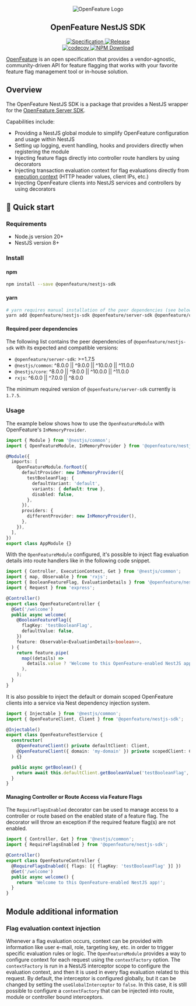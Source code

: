 <!-- markdownlint-disable MD033 -->
<!-- x-hide-in-docs-start -->
<p align="center">
  <picture>
    <source media="(prefers-color-scheme: dark)" srcset="https://raw.githubusercontent.com/open-feature/community/0e23508c163a6a1ac8c0ced3e4bd78faafe627c7/assets/logo/horizontal/white/openfeature-horizontal-white.svg" />
    <img align="center" alt="OpenFeature Logo" src="https://raw.githubusercontent.com/open-feature/community/0e23508c163a6a1ac8c0ced3e4bd78faafe627c7/assets/logo/horizontal/black/openfeature-horizontal-black.svg" />
  </picture>
</p>

<h2 align="center">OpenFeature NestJS SDK</h2>

<!-- x-hide-in-docs-end -->
<!-- The 'github-badges' class is used in the docs -->
<p align="center" class="github-badges">
  <a href="https://github.com/open-feature/spec/releases/tag/v0.8.0">
    <img alt="Specification" src="https://img.shields.io/static/v1?label=specification&message=v0.8.0&color=yellow&style=for-the-badge" />
  </a>
  <!-- x-release-please-start-version -->
  <a href="https://github.com/open-feature/js-sdk/releases/tag/nestjs-sdk-v0.2.5">
    <img alt="Release" src="https://img.shields.io/static/v1?label=release&message=v0.2.5&color=blue&style=for-the-badge" />
  </a>
  <!-- x-release-please-end -->
  <br/>
  <a href="https://codecov.io/gh/open-feature/js-sdk">
    <img alt="codecov" src="https://codecov.io/gh/open-feature/js-sdk/branch/main/graph/badge.svg?token=3DC5XOEHMY" />
  </a>
  <a href="https://www.npmjs.com/package/@openfeature/nestjs-sdk">
    <img alt="NPM Download" src="https://img.shields.io/npm/dm/%40openfeature%2Fnestjs-sdk" />
  </a>
</p>
<!-- x-hide-in-docs-start -->

[OpenFeature](https://openfeature.dev) is an open specification that provides a vendor-agnostic, community-driven API for feature flagging that works with your favorite feature flag management tool or in-house solution.

<!-- x-hide-in-docs-end -->

## Overview

The OpenFeature NestJS SDK is a package that provides a NestJS wrapper for the [OpenFeature Server SDK](https://openfeature.dev/docs/reference/technologies/server/javascript/).

Capabilities include:

- Providing a NestJS global module to simplify OpenFeature configuration and usage within NestJS
- Setting up logging, event handling, hooks and providers directly when registering the module
- Injecting feature flags directly into controller route handlers by using decorators
- Injecting transaction evaluation context for flag evaluations directly from [execution context](https://docs.nestjs.com/fundamentals/execution-context) (HTTP header values, client IPs, etc.)
- Injecting OpenFeature clients into NestJS services and controllers by using decorators

## 🚀 Quick start

### Requirements

- Node.js version 20+
- NestJS version 8+

### Install

#### npm

```sh
npm install --save @openfeature/nestjs-sdk
```

#### yarn

```sh
# yarn requires manual installation of the peer dependencies (see below)
yarn add @openfeature/nestjs-sdk @openfeature/server-sdk @openfeature/core
```

#### Required peer dependencies

The following list contains the peer dependencies of `@openfeature/nestjs-sdk` with its expected and compatible versions:

- `@openfeature/server-sdk`: >=1.7.5
- `@nestjs/common`: ^8.0.0 || ^9.0.0 || ^10.0.0 || ^11.0.0
- `@nestjs/core`: ^8.0.0 || ^9.0.0 || ^10.0.0 || ^11.0.0
- `rxjs`: ^6.0.0 || ^7.0.0 || ^8.0.0

The minimum required version of `@openfeature/server-sdk` currently is `1.7.5`.

### Usage

The example below shows how to use the `OpenFeatureModule` with OpenFeature's `InMemoryProvider`.

```ts
import { Module } from '@nestjs/common';
import { OpenFeatureModule, InMemoryProvider } from '@openfeature/nestjs-sdk';

@Module({
  imports: [
    OpenFeatureModule.forRoot({
      defaultProvider: new InMemoryProvider({
        testBooleanFlag: {
          defaultVariant: 'default',
          variants: { default: true },
          disabled: false,
        },
      }),
      providers: {
        differentProvider: new InMemoryProvider(),
      },
    }),
  ],
})
export class AppModule {}
```

With the `OpenFeatureModule` configured, it's possible to inject flag evaluation details into route handlers like in the following code snippet.

```ts
import { Controller, ExecutionContext, Get } from '@nestjs/common';
import { map, Observable } from 'rxjs';
import { BooleanFeatureFlag, EvaluationDetails } from '@openfeature/nestjs-sdk';
import { Request } from 'express';

@Controller()
export class OpenFeatureController {
  @Get('/welcome')
  public async welcome(
    @BooleanFeatureFlag({
      flagKey: 'testBooleanFlag',
      defaultValue: false,
    })
    feature: Observable<EvaluationDetails<boolean>>,
  ) {
    return feature.pipe(
      map((details) =>
        details.value ? 'Welcome to this OpenFeature-enabled NestJS app!' : 'Welcome to this NestJS app!',
      ),
    );
  }
}
```

It is also possible to inject the default or domain scoped OpenFeature clients into a service via Nest dependency injection system.

```ts
import { Injectable } from '@nestjs/common';
import { OpenFeatureClient, Client } from '@openfeature/nestjs-sdk';

@Injectable()
export class OpenFeatureTestService {
  constructor(
    @OpenFeatureClient() private defaultClient: Client,
    @OpenFeatureClient({ domain: 'my-domain' }) private scopedClient: Client,
  ) {}

  public async getBoolean() {
    return await this.defaultClient.getBooleanValue('testBooleanFlag', false);
  }
}
```

#### Managing Controller or Route Access via Feature Flags

The `RequireFlagsEnabled` decorator can be used to manage access to a controller or route based on the enabled state of a feature flag. The decorator will throw an exception if the required feature flag(s) are not enabled.

```ts
import { Controller, Get } from '@nestjs/common';
import { RequireFlagsEnabled } from '@openfeature/nestjs-sdk';

@Controller()
export class OpenFeatureController {
  @RequireFlagsEnabled({ flags: [{ flagKey: 'testBooleanFlag' }] })
  @Get('/welcome')
  public async welcome() {
    return 'Welcome to this OpenFeature-enabled NestJS app!';
  }
}
```

## Module additional information

### Flag evaluation context injection

Whenever a flag evaluation occurs, context can be provided with information like user e-mail, role, targeting key, etc. in order to trigger specific evaluation rules or logic. The `OpenFeatureModule` provides a way to configure context for each request using the `contextFactory` option.
The `contextFactory` is run in a NestJS interceptor scope to configure the evaluation context, and then it is used in every flag evaluation related to this request.
By default, the interceptor is configured globally, but it can be changed by setting the `useGlobalInterceptor` to `false`. In this case, it is still possible to configure a `contextFactory` that can be injected into route, module or controller bound interceptors.
